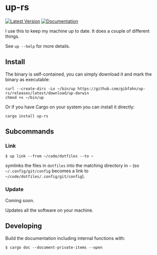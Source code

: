 # up-rs

[![Latest Version](https://img.shields.io/crates/v/up-rs.svg)](https://crates.io/crates/up-rs)
[![Documentation](https://docs.rs/up-rs/badge.svg)](https://docs.rs/up-rs)

I use this to keep my machine up to date. It does a couple of different things.

See `up --help` for more details.

## Install

The binary is self-contained, you can simply download it and mark the binary as executable:

```shell
curl --create-dirs -Lo ~/bin/up https://github.com/gibfahn/up-rs/releases/latest/download/up-darwin
chmod +x ~/bin/up
```

Or if you have Cargo on your system you can install it directly:

```shell
cargo install up-rs
```

## Subcommands

### Link

```console
$ up link --from ~/code/dotfiles --to ~
```

symlinks the files in `dotfiles` into the matching directory in `~` (so `~/.config/git/config` becomes a link to
`~/code/dotfiles/.config/git/config`).

### Update

Coming soon.

Updates all the software on your machine.

## Developing

Build the documentation including internal functions with:

```console
$ cargo doc --document-private-items --open
```

<!-- TODO(gib): Finish this. -->
